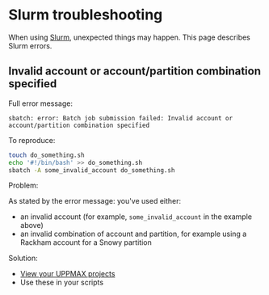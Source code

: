 # Slurm troubleshooting

When using [Slurm](slurm.md), unexpected things may happen.
This page describes Slurm errors.

## Invalid account or account/partition combination specified

Full error message:

``` 
sbatch: error: Batch job submission failed: Invalid account or account/partition combination specified
```

To reproduce:

```bash
touch do_something.sh
echo '#!/bin/bash' >> do_something.sh 
sbatch -A some_invalid_account do_something.sh 
```

Problem:

As stated by the error message: you've used either:
- an invalid account (for example, `some_invalid_account` in the example above)
- an invalid combination of account and partition, 
  for example using a Rackham account for a Snowy partition

Solution: 

- [View your UPPMAX projects](https://docs.uppmax.uu.se/getting_started/project/#view-your-uppmax-projects)
- Use these in your scripts
